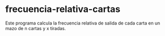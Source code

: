 # frecuencia-relativa-cartas
Este programa calcula la frecuencia relativa de salida de cada carta en un mazo de n cartas y x tiradas.
